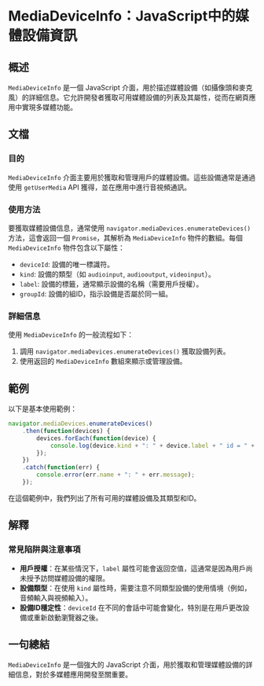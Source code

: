 <!--
Meta Description: # MediaDeviceInfo：JavaScript中的媒體設備資訊 ## 概述 `MediaDeviceInfo` 是一個 JavaScript 介面，用於描述媒體設備（如攝像頭和麥克風）的詳細信息。它允許開發者獲取可用媒體設備的列表及其屬性，從而在網頁應用中實現多媒體功能。 ## 文檔 ##...
Meta Keywords: mediadeviceinfo, device, javascript, navigator, mediadevices
-->

# MediaDeviceInfo：JavaScript中的媒體設備資訊

## 概述
`MediaDeviceInfo` 是一個 JavaScript 介面，用於描述媒體設備（如攝像頭和麥克風）的詳細信息。它允許開發者獲取可用媒體設備的列表及其屬性，從而在網頁應用中實現多媒體功能。

## 文檔
### 目的
`MediaDeviceInfo` 介面主要用於獲取和管理用戶的媒體設備。這些設備通常是通過使用 `getUserMedia` API 獲得，並在應用中進行音視頻通訊。

### 使用方法
要獲取媒體設備信息，通常使用 `navigator.mediaDevices.enumerateDevices()` 方法，這會返回一個 `Promise`，其解析為 `MediaDeviceInfo` 物件的數組。每個 `MediaDeviceInfo` 物件包含以下屬性：

- `deviceId`: 設備的唯一標識符。
- `kind`: 設備的類型（如 `audioinput`, `audiooutput`, `videoinput`）。
- `label`: 設備的標籤，通常顯示設備的名稱（需要用戶授權）。
- `groupId`: 設備的組ID，指示設備是否屬於同一組。

### 詳細信息
使用 `MediaDeviceInfo` 的一般流程如下：

1. 調用 `navigator.mediaDevices.enumerateDevices()` 獲取設備列表。
2. 使用返回的 `MediaDeviceInfo` 數組來顯示或管理設備。

## 範例
以下是基本使用範例：

```javascript
navigator.mediaDevices.enumerateDevices()
    .then(function(devices) {
        devices.forEach(function(device) {
            console.log(device.kind + ": " + device.label + " id = " + device.deviceId);
        });
    })
    .catch(function(err) {
        console.error(err.name + ": " + err.message);
    });
```

在這個範例中，我們列出了所有可用的媒體設備及其類型和ID。

## 解釋
### 常見陷阱與注意事項
- **用戶授權**：在某些情況下，`label` 屬性可能會返回空值，這通常是因為用戶尚未授予訪問媒體設備的權限。
- **設備類型**：在使用 `kind` 屬性時，需要注意不同類型設備的使用情境（例如，音頻輸入與視頻輸入）。
- **設備ID穩定性**：`deviceId` 在不同的會話中可能會變化，特別是在用戶更改設備或重新啟動瀏覽器之後。

## 一句總結
`MediaDeviceInfo` 是一個強大的 JavaScript 介面，用於獲取和管理媒體設備的詳細信息，對於多媒體應用開發至關重要。